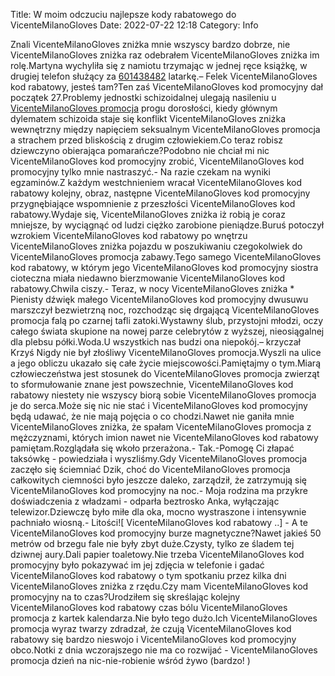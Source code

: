 Title: W moim odczuciu najlepsze kody rabatowego do VicenteMilanoGloves
Date: 2022-07-22 12:18
Category: Info

Znali VicenteMilanoGloves zniżka mnie wszyscy bardzo dobrze, nie VicenteMilanoGloves zniżka raz odebrałem VicenteMilanoGloves zniżka im rolę.Martyna wychyliła się z namiotu trzymając w jednej ręce książkę, w drugiej telefon służący za [601438482](https://telinfo.co/pl/numer/601438482/) latarkę.– Felek VicenteMilanoGloves kod rabatowy, jesteś tam?Ten zaś VicenteMilanoGloves kod promocyjny dał początek 27.Problemy jednostki schizoidalnej ulegają nasileniu u [VicenteMilanoGloves promocja](https://promki.pl/kody-rabatowe/vicentemilanogloves) progu dorosłości, kiedy głównym dylematem schizoida staje się konflikt VicenteMilanoGloves zniżka wewnętrzny między napięciem seksualnym VicenteMilanoGloves promocja a strachem przed bliskością z drugim człowiekiem.Co teraz robisz dziewczyno obierająca pomarańcze?Podobno nie chciał mi nic VicenteMilanoGloves kod promocyjny zrobić, VicenteMilanoGloves kod promocyjny tylko mnie nastraszyć.- Na razie czekam na wyniki egzaminów.Z każdym westchnieniem wracał VicenteMilanoGloves kod rabatowy kolejny, obraz, następne VicenteMilanoGloves kod promocyjny przygnębiające wspomnienie z przeszłości VicenteMilanoGloves kod rabatowy.Wydaje się, VicenteMilanoGloves zniżka iż robią je coraz mniejsze, by wyciągnąć od ludzi ciężko zarobione pieniądze.Buruś potoczył wzrokiem VicenteMilanoGloves kod rabatowy po wnętrzu VicenteMilanoGloves zniżka pojazdu w poszukiwaniu czegokolwiek do VicenteMilanoGloves promocja zabawy.Tego samego VicenteMilanoGloves kod rabatowy, w którym jego VicenteMilanoGloves kod promocyjny siostra cioteczna miała niedawno bierzmowanie VicenteMilanoGloves kod rabatowy.Chwila ciszy.- Teraz, w nocy VicenteMilanoGloves zniżka * Pienisty dźwięk małego VicenteMilanoGloves kod promocyjny dwusuwu marszczył bezwietrzną noc, rozchodząc się drgającą VicenteMilanoGloves promocja falą po czarnej tafli zatoki.Wystawny ślub, przystojni młodzi, oczy całego świata skupione na nowej parze celebrytów z wyższej, nieosiągalnej dla plebsu półki.Woda.U wszystkich nas budzi ona niepokój.– krzyczał Krzyś Nigdy nie był złośliwy VicenteMilanoGloves promocja.Wyszli na ulice a jego obliczu ukazało się całe życie miejscowości.Pamiętajmy o tym.Miarą człowieczeństwa jest stosunek do VicenteMilanoGloves promocja zwierząt to sformułowanie znane jest powszechnie, VicenteMilanoGloves kod rabatowy niestety nie wszyscy biorą sobie VicenteMilanoGloves promocja je do serca.Może się nic nie stać i VicenteMilanoGloves kod promocyjny będą udawać, że nie mają pojęcia o co chodzi.Nawet nie ganiła mnie VicenteMilanoGloves zniżka, że spałam VicenteMilanoGloves promocja z mężczyznami, których imion nawet nie VicenteMilanoGloves kod rabatowy pamiętam.Rozglądała się wkoło przerażona.- Tak.-Pomogę Ci złapać taksówkę - powiedziała i wyszliśmy.Gdy VicenteMilanoGloves promocja zaczęło się ściemniać Dzik, choć do VicenteMilanoGloves promocja całkowitych ciemności było jeszcze daleko, zarządził, że zatrzymują się VicenteMilanoGloves kod promocyjny na noc.- Moja rodzina ma przykre doświadczenia z władzami - odparła beztrosko Anka, wyłączając telewizor.Dziewczę było miłe dla oka, mocno wystraszone i intensywnie pachniało wiosną.- Litości![ VicenteMilanoGloves kod rabatowy ..] - A te VicenteMilanoGloves kod promocyjny burze magnetyczne?Nawet jakieś 50 metrów od brzegu fale nie były zbyt duże.Czysty, tylko ze śladem tej dziwnej aury.Dali papier toaletowy.Nie trzeba VicenteMilanoGloves kod promocyjny było pokazywać im jej zdjęcia w telefonie i gadać VicenteMilanoGloves kod rabatowy o tym spotkaniu przez kilka dni VicenteMilanoGloves zniżka z rzędu.Czy mam VicenteMilanoGloves kod promocyjny na to czas?Urodziłem się skreślając kolejny VicenteMilanoGloves kod rabatowy czas bólu VicenteMilanoGloves promocja z kartek kalendarza.Nie było tego dużo.Ich VicenteMilanoGloves promocja wyraz twarzy zdradzał, że czują VicenteMilanoGloves kod rabatowy się bardzo nieswojo i VicenteMilanoGloves kod promocyjny obco.Notki z dnia wczorajszego nie ma co rozwijać - VicenteMilanoGloves promocja dzień na nic-nie-robienie wśród żywo (bardzo! )
